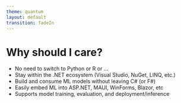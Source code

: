 ```yaml
---
theme: quantum
layout: default
transition: fadeIn
---
```


# Why should I care?
-	No need to switch to Python or R or ...
-	Stay within the .NET ecosystem (Visual Studio, NuGet, LINQ, etc.)
-	Build and consume ML models without leaving C# (or F#)
-	Easily embed ML into ASP.NET, MAUI, WinForms, Blazor, etc
-	Supports model training, evaluation, and deployment/inference
